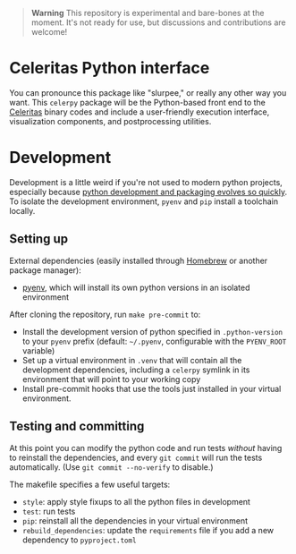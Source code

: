 > **Warning**
This repository is experimental and bare-bones at the moment. It's not ready
for use, but discussions and contributions are welcome!

# Celeritas Python interface

You can pronounce this package like "slurpee," or really any other way you
want. This `celerpy` package will be the Python-based front end to the
[Celeritas](https://github.com/celeritas-project/celeritas) binary codes and
include a user-friendly execution interface, visualization components, and
postprocessing utilities.

# Development

Development is a little weird if you're not used to modern python projects,
especially because [python development and packaging evolves so
quickly](https://dev.to/farcellier/i-migrate-to-poetry-in-2023-am-i-right--115).
To isolate the development environment, `pyenv` and `pip`
install a toolchain locally.

## Setting up

External dependencies (easily installed through [Homebrew](https://brew.sh/) or
another package manager):
- [pyenv](https://github.com/pyenv/pyenv), which will install its own python versions in an isolated environment

After cloning the repository, run `make pre-commit` to:
- Install the development version of python specified in `.python-version` to
  your `pyenv` prefix (default: `~/.pyenv`, configurable with the `PYENV_ROOT`
  variable)
- Set up a virtual environment in `.venv` that will contain all the development
  dependencies, including a `celerpy` symlink in its environment that will
  point to your working copy
- Install pre-commit hooks that use the tools just installed in your virtual
  environment.

## Testing and committing

At this point you can modify the python code and run tests *without* having to
reinstall the dependencies, and every `git commit` will run the tests
automatically. (Use `git commit --no-verify` to disable.)

The makefile specifies a few useful targets:
- `style`: apply style fixups to all the python files in development
- `test`: run tests
- `pip`: reinstall all the dependencies in your virtual environment
- `rebuild_dependencies`: update the `requirements` file if you add a new
  dependency to `pyproject.toml`
